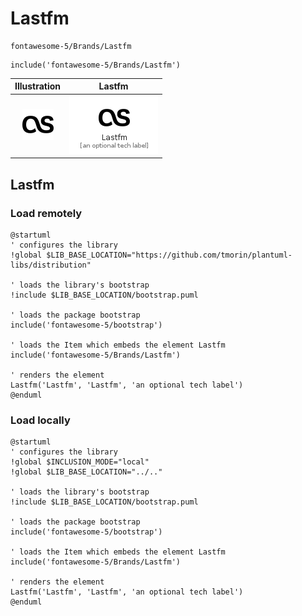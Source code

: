 # Lastfm


```text
fontawesome-5/Brands/Lastfm
```

```text
include('fontawesome-5/Brands/Lastfm')
```



| Illustration | Lastfm |
| :---: | :---: |
| ![illustration for Illustration](../../fontawesome-5/Brands/Lastfm.png) | ![illustration for Lastfm](../../fontawesome-5/Brands/Lastfm.Local.png) |




## Lastfm

### Load remotely
```plantuml
@startuml
' configures the library
!global $LIB_BASE_LOCATION="https://github.com/tmorin/plantuml-libs/distribution"

' loads the library's bootstrap
!include $LIB_BASE_LOCATION/bootstrap.puml

' loads the package bootstrap
include('fontawesome-5/bootstrap')

' loads the Item which embeds the element Lastfm
include('fontawesome-5/Brands/Lastfm')

' renders the element
Lastfm('Lastfm', 'Lastfm', 'an optional tech label')
@enduml
```

### Load locally
```plantuml
@startuml
' configures the library
!global $INCLUSION_MODE="local"
!global $LIB_BASE_LOCATION="../.."

' loads the library's bootstrap
!include $LIB_BASE_LOCATION/bootstrap.puml

' loads the package bootstrap
include('fontawesome-5/bootstrap')

' loads the Item which embeds the element Lastfm
include('fontawesome-5/Brands/Lastfm')

' renders the element
Lastfm('Lastfm', 'Lastfm', 'an optional tech label')
@enduml
```

